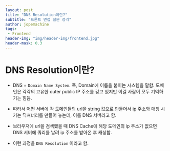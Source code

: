 ```yaml
---
layout: post
title: "DNS Resolution이란?"
subtitle: "프론트 면접 질문 정리"
author: jopemachine
tags: 
 - Frontend
header-img: "img/header-img/frontend.jpg"
header-mask: 0.3
---
```


# DNS Resolution이란?

- DNS = `Domain Name System`. 즉, Domain에 이름을 붙이는 시스템을 말함. 도메인은 각각의 고유한 outer public IP 주소를 갖고 있지만 이걸 사람이 모두 기억하기는 힘듬.

- 따라서 어떤 서버에 각 도메인들의 url을 string 값으로 만들어서 ip 주소와 매칭 시키는 딕셔너리를 만들어 놓는데, 이를 DNS 서버라고 함.

- 브라우저에 url을 검색했을 때 DNS Cache에 해당 도메인의 ip 주소가 없으면 DNS 서버에 쿼리를 날려 ip 주소를 받아온 후 캐싱함.

- 이런 과정을 `DNS Resolution` 이라고 함.
